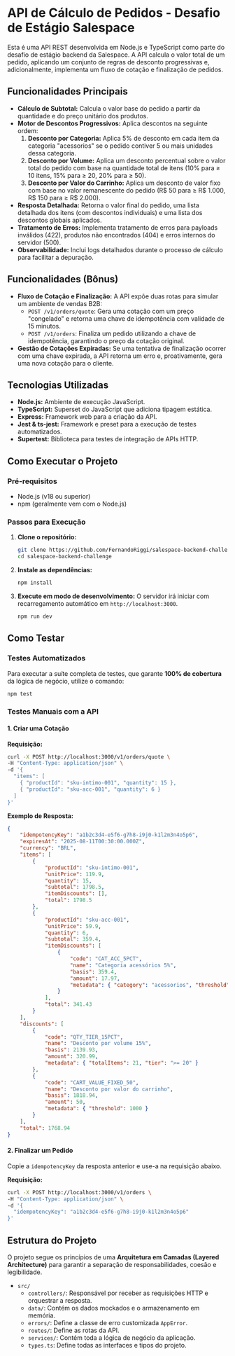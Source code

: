# API de Cálculo de Pedidos - Desafio de Estágio Salespace

Esta é uma API REST desenvolvida em Node.js e TypeScript como parte do desafio de estágio backend da Salespace. A API calcula o valor total de um pedido, aplicando um conjunto de regras de desconto progressivas e, adicionalmente, implementa um fluxo de cotação e finalização de pedidos.

## Funcionalidades Principais

* **Cálculo de Subtotal:** Calcula o valor base do pedido a partir da quantidade e do preço unitário dos produtos.
* **Motor de Descontos Progressivos:** Aplica descontos na seguinte ordem:
    1.  **Desconto por Categoria:** Aplica 5% de desconto em cada item da categoria "acessorios" se o pedido contiver 5 ou mais unidades dessa categoria.
    2.  **Desconto por Volume:** Aplica um desconto percentual sobre o valor total do pedido com base na quantidade total de itens (10% para ≥ 10 itens, 15% para ≥ 20, 20% para ≥ 50).
    3.  **Desconto por Valor do Carrinho:** Aplica um desconto de valor fixo com base no valor remanescente do pedido (R$ 50 para ≥ R$ 1.000, R$ 150 para ≥ R$ 2.000).
* **Resposta Detalhada:** Retorna o valor final do pedido, uma lista detalhada dos itens (com descontos individuais) e uma lista dos descontos globais aplicados.
* **Tratamento de Erros:** Implementa tratamento de erros para payloads inválidos (422), produtos não encontrados (404) e erros internos do servidor (500).
* **Observabilidade:** Inclui logs detalhados durante o processo de cálculo para facilitar a depuração.

## Funcionalidades (Bônus)

* **Fluxo de Cotação e Finalização:** A API expõe duas rotas para simular um ambiente de vendas B2B:
    * `POST /v1/orders/quote`: Gera uma cotação com um preço "congelado" e retorna uma chave de idempotência com validade de 15 minutos.
    * `POST /v1/orders`: Finaliza um pedido utilizando a chave de idempotência, garantindo o preço da cotação original.
* **Gestão de Cotações Expiradas:** Se uma tentativa de finalização ocorrer com uma chave expirada, a API retorna um erro e, proativamente, gera uma nova cotação para o cliente.

## Tecnologias Utilizadas

* **Node.js:** Ambiente de execução JavaScript.
* **TypeScript:** Superset do JavaScript que adiciona tipagem estática.
* **Express:** Framework web para a criação da API.
* **Jest & ts-jest:** Framework e preset para a execução de testes automatizados.
* **Supertest:** Biblioteca para testes de integração de APIs HTTP.

## Como Executar o Projeto

### Pré-requisitos

* Node.js (v18 ou superior)
* npm (geralmente vem com o Node.js)

### Passos para Execução

1.  **Clone o repositório:**
    ```bash
    git clone https://github.com/FernandoRiggi/salespace-backend-challenge.git
    cd salespace-backend-challenge
    ```

2.  **Instale as dependências:**
    ```bash
    npm install
    ```

3.  **Execute em modo de desenvolvimento:**
    O servidor irá iniciar com recarregamento automático em `http://localhost:3000`.
    ```bash
    npm run dev
    ```

## Como Testar

### Testes Automatizados

Para executar a suíte completa de testes, que garante **100% de cobertura** da lógica de negócio, utilize o comando:
```bash
npm test
```

### Testes Manuais com a API

#### 1. Criar uma Cotação

**Requisição:**
```bash
curl -X POST http://localhost:3000/v1/orders/quote \
-H "Content-Type: application/json" \
-d '{
  "items": [
    { "productId": "sku-intimo-001", "quantity": 15 },
    { "productId": "sku-acc-001", "quantity": 6 }
  ]
}'
```

**Exemplo de Resposta:**
```json
{
    "idempotencyKey": "a1b2c3d4-e5f6-g7h8-i9j0-k1l2m3n4o5p6",
    "expiresAt": "2025-08-11T00:30:00.000Z",
    "currency": "BRL",
    "items": [
        {
            "productId": "sku-intimo-001",
            "unitPrice": 119.9,
            "quantity": 15,
            "subtotal": 1798.5,
            "itemDiscounts": [],
            "total": 1798.5
        },
        {
            "productId": "sku-acc-001",
            "unitPrice": 59.9,
            "quantity": 6,
            "subtotal": 359.4,
            "itemDiscounts": [
                {
                    "code": "CAT_ACC_5PCT",
                    "name": "Categoria acessórios 5%",
                    "basis": 359.4,
                    "amount": 17.97,
                    "metadata": { "category": "acessorios", "threshold": 5 }
                }
            ],
            "total": 341.43
        }
    ],
    "discounts": [
        {
            "code": "QTY_TIER_15PCT",
            "name": "Desconto por volume 15%",
            "basis": 2139.93,
            "amount": 320.99,
            "metadata": { "totalItems": 21, "tier": ">= 20" }
        },
        {
            "code": "CART_VALUE_FIXED_50",
            "name": "Desconto por valor do carrinho",
            "basis": 1818.94,
            "amount": 50,
            "metadata": { "threshold": 1000 }
        }
    ],
    "total": 1768.94
}
```

#### 2. Finalizar um Pedido

Copie a `idempotencyKey` da resposta anterior e use-a na requisição abaixo.

**Requisição:**
```bash
curl -X POST http://localhost:3000/v1/orders \
-H "Content-Type: application/json" \
-d '{
  "idempotencyKey": "a1b2c3d4-e5f6-g7h8-i9j0-k1l2m3n4o5p6"
}'
```

## Estrutura do Projeto

O projeto segue os princípios de uma **Arquitetura em Camadas (Layered Architecture)** para garantir a separação de responsabilidades, coesão e legibilidade.

* `src/`
    * `controllers/`: Responsável por receber as requisições HTTP e orquestrar a resposta.
    * `data/`: Contém os dados mockados e o armazenamento em memória.
    * `errors/`: Define a classe de erro customizada `AppError`.
    * `routes/`: Define as rotas da API.
    * `services/`: Contém toda a lógica de negócio da aplicação.
    * `types.ts`: Define todas as interfaces e tipos do projeto.

